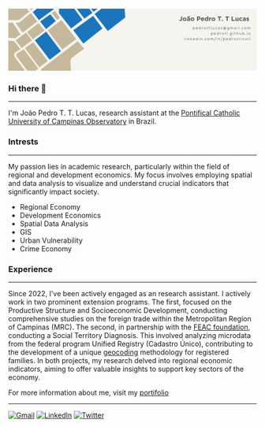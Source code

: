 <!--
**PedroTL/PedroTL** is a ✨ _special_ ✨ repository because its `README.md` (this file) appears on your GitHub profile.

Here are some ideas to get you started:

- 🔭 I’m currently working on ...
- 🌱 I’m currently learning ...
- 👯 I’m looking to collaborate on ...
- 🤔 I’m looking for help with ...
- 💬 Ask me about ...
- 📫 How to reach me: ...
- 😄 Pronouns: ...
- ⚡ Fun fact: ...
-->

![Banner Image](images/2-Banner.png)

### Hi there 👋
---
I'm João Pedro T. T. Lucas, research assistant at the [Pontifical Catholic University of Campinas Observatory](https://observatorio.puc-campinas.edu.br/) in Brazil.

### Intrests
---
My passion lies in academic research, particularly within the field of regional and development economics. My focus involves employing spatial and data analysis to visualize and understand crucial indicators that significantly impact society.

- Regional Economy
- Development Economics
- Spatial Data Analysis
- GIS
- Urban Vulnerability
- Crime Economy


### Experience
---
Since 2022, I've been actively engaged as an research assistant. I actively work in two prominent extension programs. The first, focused on the Productive Structure and Socioeconomic Development, conducting comprehensive studies on the foreign trade within the Metropolitan Region of Campinas (MRC). The second, in partnership with the [FEAC foundation](https://feac.org.br/), conducting a Social Territory Diagnosis. This involved analyzing microdata from the federal program Unified Registry (Cadastro Único), contributing to the development of a unique [geocoding](https://pedrotl.github.io/portfolio/portfolio-1/) methodology for registered families. In both projects, my research delved into regional economic indicators, aiming to offer valuable insights to support key sectors of the economy.

For more information about me, visit my [portifolio](https://pedrotl.github.io/)

----
<p align="left">
  <a href="mailto:pedrottlucas@gmail.com" title="Gmail">
  <img src="https://img.shields.io/badge/-Gmail-FF0000?style=flat-square&labelColor=FF0000&logo=gmail&logoColor=white&link=pedrottlucas@gmail.com" alt="Gmail"/></a>

  <a href="https://www.linkedin.com/in/pedrotricoli" title="LinkedIn">
  <img src="https://img.shields.io/badge/-Linkedin-0e76a8?style=flat-square&logo=Linkedin&logoColor=white&link=https://www.linkedin.com/in/pedrotricoli" alt="LinkedIn"/></a>

  <a href="https://www.twitter.com/pedrottlucas" title="Twitter">
  <img src="https://img.shields.io/badge/-Twitter-0e76a8?style=flat-square&logo=Twitter&logoColor=white&link=https://www.twitter.com/pedrottlucas" alt="Twitter"/></a>

  <!--
  <a href="#" title="Instagram">
  <img src="https://img.shields.io/badge/-Instagram-DF0174?style=flat-square&labelColor=DF0174&logo=instagram&logoColor=white&link=LINK-DO-SEU-INSTAGRAM" alt="Instagram"/></a>
</p>
-->


 

